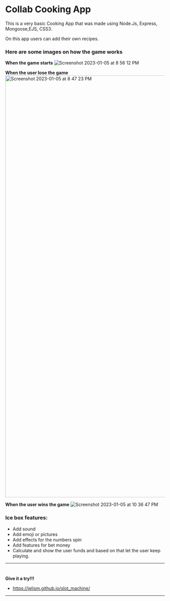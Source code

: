 # Collab Cooking App

This is a very basic Cooking App that was made using Node.Js, Express, Mongoose,EJS, CSS3.

On this app users can add their own recipes.



### Here are some images on how the game works



**When the game starts**
![Screenshot 2023-01-05 at 8 56 12 PM](https://user-images.githubusercontent.com/120356496/210916291-3a1914a6-b785-4155-bcdb-6449db09d355.png)



**When the user lose the game**
<img width="1329" alt="Screenshot 2023-01-05 at 8 47 23 PM" src="https://user-images.githubusercontent.com/120356496/210916415-f8d9256b-5ffd-4605-802f-5595a3a08244.png">

**When the user wins the game**
![Screenshot 2023-01-05 at 10 36 47 PM](https://user-images.githubusercontent.com/120356496/210925587-447f927a-c99b-454e-a5b1-20014b0842c5.png)



### Ice box features:

- Add sound
- Add emoji or pictures
- Add effects for the numbers spin
- Add features for bet money
- Calculate and show the user funds and based on that let the user keep  playing.
---
#
**Give it a try!!!**
- https://jelism.github.io/slot_machine/ 
---
